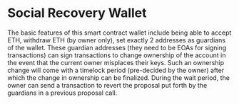 # Social Recovery Wallet

The basic features of this smart contract wallet include being able to accept ETH, withdraw ETH (by owner only), set exactly 2 addresses as guardians of the wallet. These guardian addresses (they need to be EOAs for signing transactions) can sign transactions to change ownership of the account in the event that the current owner misplaces their keys. Such an ownership change will come with a timelock period (pre-decided by the owner) after which the change in ownership can be finalized. During the wait period, the owner can send a transaction to revert the proposal put forth by the guardians in a previous proposal call.
